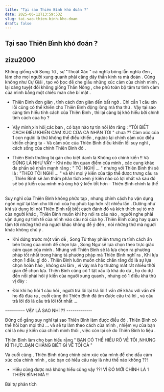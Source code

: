 ```yaml
---
title: "Tại sao Thiên Bình khó đoán ?"
date: 2025-06-12T13:59:53Z
slug: tai-sao-thien-binh-kho-doan
draft: false
---
```


## Tại sao Thiên Bình khó đoán ?

## zizu2000

Không giống với Song Tử , sự "Thoát Xác " cả nghĩa bóng lẫn nghĩa đen , làm cho mọi người xung quanh phải căng dây thần kinh ra mà đoán . Cũng không như Cự Giải , tạo vỏ bọc để che giấu những xúc cảm của chính mình , lại càng tuyệt đối không giống Thần Nông , che phủ toàn bộ tâm tư tình cảm của mình bằng một chiếc màn che bí mật .
 
- Thiên Bình đơn giản , tính cách đơn giản đến bất ngờ . Chỉ cần 1 câu xin lỗi cũng có thể khiến cho Thiên Bình động lòng mà tha thứ . Vậy tại sao càng tìm hiểu tính cách của Thiên Bình , thì lại càng bị khó hiểu bởi chính tính cách của họ ?
 
- Vậy mình xin hỏi các bạn , có bạn nào tự tin nói lớn rằng : "TÔI BIẾT CÁCH ĐIỀU KHIỂN CẢM XÚC CỦA CÁ NHÂN TÔI " chưa ?? Cảm xúc của 1 con người là thứ không thể điều khiển , ngược lại chính cảm xúc điều khiển chúng ta - Và cảm xúc của Thiên Bình điều khiển lối suy nghĩ , cách sống của chính Thiên Bình đó .
 
- Thiên Bình thường bị gán cho biệt danh là Không có chính kiến !! Và ĐÚNG LÀ NHƯ VẬY - Khi nêu lên quan điểm của mình , các cung khác đa phần sẽ nhấn mạnh rằng : " TÔI NGHĨ ... " nhưng với Thiên Bình thì sẽ là : "THEO TÔI NGHĨ ... " và khi mọi ý kiến của tập thể được trưng cầu ra , Thiên Bình sẽ âm thầm phân tích xem ý kiến nào có lợi nhất và sau đó sẽ bỏ ý kiến của mình mà ủng hộ ý kiến tốt hơn - Thiên Bình chính là thế .
 
Suy nghĩ của Thiên Bình không phức tạp , nhưng chính cách họ vận dụng ngôn ngữ lại làm cho lời nói của họ phức tạp hơn rất nhiều lần . Dường như khi sử dụng lời nói Thiên Bình rất biết cách đánh đố và kích thích sự tò mò của người khác , Thiên Bình muốn khi họ nói ra câu nào , người nghe phải vận dụng sự tinh tế của mình vào câu nói của họ .Thiên Bình cũng hay quan tâm tới những thứ mà người khác không để ý đến , nói những thứ mà người khác không chú ý .
 
- Khi đứng trước một vấn đề , Song Tử thay phiên trưng ra tính cách ẩn bên trong của mình để chọn lựa , Song Ngư sẽ lựa chọn theo trực giác cảm quan của mình . Nhưng với Thiên Bình sẽ là lựa chọn ra phương pháp tốt nhất trong hàng tá phương pháp mà Thiên Bình nghĩ ra , Khi lựa chọn 1 điều gì đó . Thiên Bình luôn muốn chắc chắn rằng đó là sự lựa chọn hoàn hảo , không sai lầm , vì vậy mà họ thường mất rất nhiều thời gian để chọn lựa. Thiên Bình cũng có 1 tật xấu là khá do dự , họ do dự đến nỗi phải hỏi ý kiến của người xung quanh , nhưng có 1 điều khá thú vị đây :
 
- Đôi khi họ hỏi 1 câu hỏi , người trả lời lại trả lời 1 vấn đề khác với vấn đề họ đã đưa ra , cuối cùng thì Thiên Bình đã tìm được câu trả lời , và câu trả lời đó là câu trả lời tốt nhất ...
 
---------- VẬY LÀ SAO NHỈ ?? -------------
 
Đừng cố gắng suy nghĩ tại sao Thiên Bình làm được điều đó , Thiên Bình có thể hỏi bạn mọi thứ ... và sẽ tự làm theo cách của mình , nhiệm vụ của bạn chỉ là nêu ý kiến của chính mình thôi , việc còn lại sẽ do Thiên Bình lo liệu .
 
Thiên Bình làm cho bạn hiểu rằng " BẠN CÓ THỂ HIỂU RÕ VỀ TÔI ,NHƯNG KÌ THỰC..BẠN CHẲNG BIẾT GÌ VỀ TÔI CẢ "
 
Và cuối cùng , Thiên Bình dùng chính cảm xúc của mình để che dấu cảm xúc của chính mình , các bạn có hiểu câu này là như thế nào không ??!
 
- Hiểu cũng được mà không hiểu cũng vậy ??! VÌ ĐÓ MỚI CHÍNH LÀ 1 THIÊN BÌNH MÀ !!
 
Bài tự phân tích